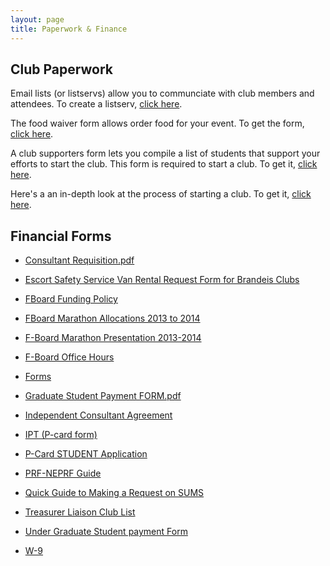 ```yaml
---
layout: page
title: Paperwork & Finance
---
```


## Club Paperwork

Email lists (or listservs) allow you to communciate with club members and attendees. To create a listserv, [click here](https://lists.brandeis.edu/wws/create_list_request).

The food waiver form allows order food for your event. To get the form, [click here](https://docs.google.com/viewer?a=v&pid=sites&srcid=YnJhbmRlaXMuZWR1fHVuaW9ufGd4OjUxNGQwOWJmYTg5YzRiYmQ).

A club supporters form lets you compile a list of students that support your efforts to start the club. This form is required to start a club. To get it, [click here](https://docs.google.com/viewer?a=v&pid=sites&srcid=YnJhbmRlaXMuZWR1fHVuaW9ufGd4OjZiYWE0MjU4NTBkMGNkMzU).

Here's a an in-depth look at the process of starting a club. To get it, [click here](https://docs.google.com/viewer?a=v&pid=sites&srcid=YnJhbmRlaXMuZWR1fHVuaW9ufGd4OjY1NGRkYWIyZDJmOTc1NWU).

## Financial Forms

- [Consultant Requisition.pdf](https://docs.google.com/viewer?a=v&pid=sites&srcid=YnJhbmRlaXMuZWR1fHVuaW9ufGd4OjFjMzhkNTkxYzZhYTU2YzA)

- [Escort Safety Service Van Rental Request Form for Brandeis Clubs](https://docs.google.com/viewer?a=v&pid=sites&srcid=YnJhbmRlaXMuZWR1fHVuaW9ufGd4OjM4MzNjMzlkMGIxYTQ3MDc)

- [FBoard Funding Policy](https://docs.google.com/viewer?a=v&pid=sites&srcid=YnJhbmRlaXMuZWR1fHVuaW9ufGd4OjI5MzRkZDIwYzk4ZjM2Mjg)

- [FBoard Marathon Allocations 2013 to 2014](https://docs.google.com/viewer?a=v&pid=sites&srcid=YnJhbmRlaXMuZWR1fHVuaW9ufGd4OjUwMTUwMTc4NTQ4NTA1NzQ)

- [F-Board Marathon Presentation 2013-2014](https://docs.google.com/viewer?a=v&pid=sites&srcid=YnJhbmRlaXMuZWR1fHVuaW9ufGd4OjU3ZWE0NzY3YjQxMWRlZmI)

- [F-Board Office Hours](https://docs.google.com/viewer?a=v&pid=sites&srcid=YnJhbmRlaXMuZWR1fHVuaW9ufGd4OjM4YWUwMGQ3NTg5ZmRlNGE)

- [Forms](https://docs.google.com/viewer?a=v&pid=sites&srcid=YnJhbmRlaXMuZWR1fHVuaW9ufGd4OjNiZGE1ZjM2NWY3MGIyMjU)

- [Graduate Student Payment FORM.pdf](https://docs.google.com/viewer?a=v&pid=sites&srcid=YnJhbmRlaXMuZWR1fHVuaW9ufGd4OjEyMWYwZWJiMzdiOGUyZTk)

- [Independent Consultant Agreement](https://docs.google.com/viewer?a=v&pid=sites&srcid=YnJhbmRlaXMuZWR1fHVuaW9ufGd4OjEzODBhZDkxZmJhMjJkMjA)

- [IPT (P-card form)](https://docs.google.com/viewer?a=v&pid=sites&srcid=YnJhbmRlaXMuZWR1fHVuaW9ufGd4OjJkZmVlOGY2MDNmNWI3Y2Y)

- [P-Card STUDENT Application](https://docs.google.com/viewer?a=v&pid=sites&srcid=YnJhbmRlaXMuZWR1fHVuaW9ufGd4OjRlMzBmMTZiYTY0NjAyZDI)

- [PRF-NEPRF Guide](https://docs.google.com/viewer?a=v&pid=sites&srcid=YnJhbmRlaXMuZWR1fHVuaW9ufGd4OjQ1ODM0Y2I1YTk5N2U0MzI)

- [Quick Guide to Making a Request on SUMS](https://docs.google.com/viewer?a=v&pid=sites&srcid=YnJhbmRlaXMuZWR1fHVuaW9ufGd4OjZlODcyZjdkYTk0YjhmM2I)

- [Treasurer Liaison Club List](https://docs.google.com/viewer?a=v&pid=sites&srcid=YnJhbmRlaXMuZWR1fHVuaW9ufGd4OjZlYjMyOGMxZmZjYjhkNjE)

- [Under Graduate Student payment Form](https://docs.google.com/viewer?a=v&pid=sites&srcid=YnJhbmRlaXMuZWR1fHVuaW9ufGd4OjE2YzkzNmRhMDFiZTMwZTU)

- [W-9](https://docs.google.com/viewer?a=v&pid=sites&srcid=YnJhbmRlaXMuZWR1fHVuaW9ufGd4OjJiNDcyOTc1NjdjYzc2YTc)
